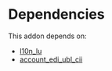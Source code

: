# Dependencies

This addon depends on:

- [l10n_lu](https://github.com/bringout/oca-ocb-l10n_europe)
- [account_edi_ubl_cii](https://github.com/bringout/oca-ocb-accounting)
